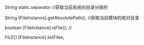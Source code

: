 String static.separator //获取当前系统的目录分隔符

String [FileInstance].getAbsolutePath(); //获取当前模块的绝对目录

boolean [FileInstance].isFile(); //

FILE[] [FileInstance].listFiles;
